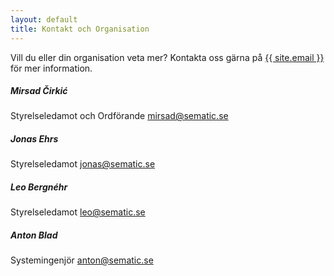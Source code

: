 ```yaml
---
layout: default
title: Kontakt och Organisation
---
```


Vill du eller din organisation veta mer? Kontakta oss gärna på <a href="mailto:{{ site.email }}">{{ site.email }}</a> för mer information.

##### Mirsad Čirkić
Styrelseledamot och Ordförande
mirsad@sematic.se

##### Jonas Ehrs
Styrelseledamot
jonas@sematic.se

##### Leo Bergnéhr
Styrelseledamot
leo@sematic.se

##### Anton Blad
Systemingenjör
anton@sematic.se
